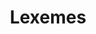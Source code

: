 ---
word: "true"

title: "Lexemes"

categories: ['']

tags: ['Lexemes']

arwords: 'الوحدات المعجمية'

arexps: []

enwords: ['Lexemes']

enexps: []

arlexicons: 'و'

enlexicons: 'L'

authors: ['Ruqayya Roshdy']

translators: ['']

citations: 'مقدمة في حوسبة اللغة العربية'

sources: 'مركز الملك عبدالله بن عبدالعزيز الدولي لخدمة اللغة العربية'

slug: ""
---